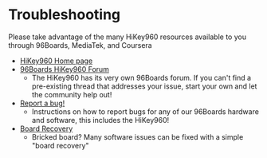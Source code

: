 # Troubleshooting

Please take advantage of the many HiKey960 resources available to you through 96Boards, MediaTek, and Coursera

- [HiKey960 Home page](http://www.96boards.org/product/hikey960)
- [96Boards HiKey960 Forum](https://discuss.96boards.org/c/products/hikey960)
   - The HiKey960 has its very own 96Boards forum. If you can't find a pre-existing thread that addresses your issue, start your own and let the community help out!
- [Report a bug!](../../../../Extras/Report_a_bug.md)
   - Instructions on how to report bugs for any of our 96Boards hardware and software, this includes the HiKey960!
- [Board Recovery](../Installation/BoardRecovery.md)
   - Bricked board? Many software issues can be fixed with a simple "board recovery"
